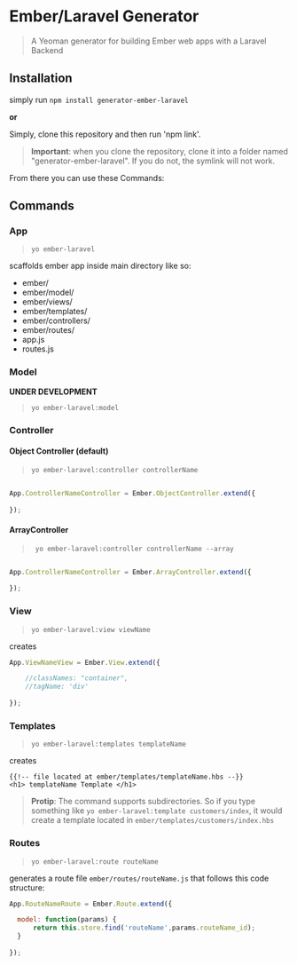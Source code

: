 Ember/Laravel Generator
========================

> A Yeoman generator for building Ember web apps with a Laravel Backend

Installation
-------------

simply run ```npm install generator-ember-laravel```

**or**

Simply, clone this repository and then run 'npm link'.

> **Important**: when you clone the repository, clone it into a folder named "generator-ember-laravel". If you do not, the symlink will not work.

From there you can use these Commands: 

Commands
--------


### App

> ``` yo ember-laravel ```

scaffolds ember app inside main directory like so:

- ember/
- ember/model/
- ember/views/
- ember/templates/
- ember/controllers/
- ember/routes/
- app.js
- routes.js

### Model

**UNDER DEVELOPMENT**

> ``` yo ember-laravel:model ```

### Controller

#### Object Controller (default)

> ``` yo ember-laravel:controller controllerName ```


```javascript

App.ControllerNameController = Ember.ObjectController.extend({
  
});
```

#### ArrayController

> ``` yo ember-laravel:controller controllerName --array```

```javascript

App.ControllerNameController = Ember.ArrayController.extend({
  
});
```


### View

> ``` yo ember-laravel:view viewName ```

creates

```javascript
App.ViewNameView = Ember.View.extend({

	//classNames: "container",
	//tagName: 'div'
  
});
```


### Templates

> ``` yo ember-laravel:templates templateName ```

creates

```Handlebars
{{!-- file located at ember/templates/templateName.hbs --}}
<h1> templateName Template </h1> 

```

> **Protip**: The command supports subdirectories. So if you type something like ```yo ember-laravel:template customers/index```, it would create a template located in ```ember/templates/customers/index.hbs```

### Routes

> ``` yo ember-laravel:route routeName ```

generates a route file ```ember/routes/routeName.js``` that follows this code structure:

```javascript
App.RouteNameRoute = Ember.Route.extend({

  model: function(params) {
      return this.store.find('routeName',params.routeName_id); 
  }
  
});
```
